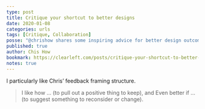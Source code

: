 ```yaml
---
type: post
title: Critique your shortcut to better designs
date: 2020-01-08
categories: urls
tags: [Critique, Collaboration]
posse: "@chrishow shares some inspiring advice for better design outcomes by running design critiques."
published: true
author: Chis How
bookmark: https://clearleft.com/posts/critique-your-shortcut-to-better-designs
notes: true
---
```


I particularly like Chris’ feedback framing structure.

> I like how … (to pull out a positive thing to keep), and Even better if … (to suggest something to reconsider or change).
